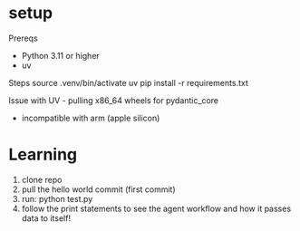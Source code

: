 
# setup 
Prereqs
- Python 3.11 or higher 
- uv 

Steps 
source .venv/bin/activate 
uv pip install -r requirements.txt

Issue with UV - pulling x86_64 wheels for pydantic_core 
- incompatible with arm (apple silicon)

# Learning 

1) clone repo 
2) pull the hello world commit (first commit)
3) run: python test.py 
4) follow the print statements to see the agent workflow and how it passes data to itself!  